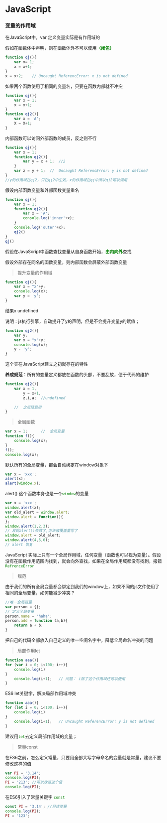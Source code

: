 # JavaScript

### 变量的作用域



在JavaScript中，var 定义变量实际是有作用域的

假如在函数体中声明，则在函数体外不可以使用<font color = green>**（闭包）**</font>

```js
function qj(){
    var x= 1;
    x = x+1;
}
x = x+2;	// Uncaught ReferencError: x is not defined
```

如果两个函数使用了相同的变量名，只要在函数内部就不冲突

```js
function qj(){
    var x = 1;
    x = x+1;
}
function qj2(){
	var x = 'A';
	X = X+1;
}
```

内部函数可以访问外部函数的成员，反之则不行

```js
function qj(){
    var x = 1;
    function qj2(){
        var y = x + 1;	//2
    }
    var z = y + 1;	//	Uncaught ReferencError: y is not defined
}
//y的作用域在qj2，只在qj2中生效，x的作用域在qj中所以qj2可以调用
```

假设内部函数变量和外部函数变量重名

```js
function qj(){
    var x = 1;
    function qj2(){
        var x = 'A';
        console.log('inner'+x);
    }
    console.log('outer'+x);
    qj2()
}
qj()
```

假设在JavaScript中函数查找变量从自身函数开始，<font color = green>**由内向外**</font>查找

假设外部存在同名的函数变量，则内部函数会屏蔽外部函数变量

>  提升变量的作用域

```js
function qj(){
    var x = "x"+y;
    console.log(x);
    var y = 'y';
}
```

结果x undefined

说明：js执行引擎，自动提升了y的声明，但是不会提升变量y的赋值；

```js
function qj2(){
    var y;
    var x = "x"+y;
    console.log(x);
    y - 'y';
}
```

这个实在JavaScript建立之初就存在的特性

**养成规范**：所有的变量定义都放在函数的头部，不要乱放，便于代码的维护

```js
function qj2(){
    var x = 1,
        y = x+1,
        z,i,a;	//undefined
    
    //	之后随意用
}
```

> 全局函数

```js
var x = 1;		//	全局变量
function f(){
    console.log(x);
}
f();
console.log(x);
```

默认所有的全局变量，都会自动绑定在window对象下

```js
var x = 'xxx';
alert(x);
alert(window.x);
```

alert() 这个函数本身也是一个<font color = green>`window`</font>的变量

```js
var x = 'xxx';
window.alert(x);
var old_alert = window.alert;
window.alert = function(){
};
window.alert(1,2,3);
// 发现alert()失效了,方法被覆盖重写了
window.alert = old_alert;
window.alert(4,5,6);
// alert 恢复

```

JavaScript 实际上只有一个全局作用域，任何变量（函数也可以视为变量）。假设没有在函数作用范围内找到，就会向外查找，如果在全局作用域都没有找到，报错<font color = green>`RefrenceError`</font>

> 规范

由于我们的所有全局变量都会绑定到我们的window上，如果不同的js文件使用了相同的全局变量，如何能减少冲突 ?

```js
//唯一全局变量
var person = {};
// 定义全局变量
person.name = 'haha';
person.add = function (a,b){
	return a + b;
}
```

把自己的代码全部放入自己定义的唯一空间名字中，降低全局命名冲突的问题



> 局部作用let

```js
function aaa(){
for (var i = 0; i<100; i++){
    console.log(i)
}
	console.log(i+1);	// 问题： i除了这个作用域还可以使用
}
```

ES6 let关键字，解决局部作用域冲突

```js
function aaa(){
for (let i = 0; i<100; i++){
    console.log(i)
}
	console.log(i+1);	// Uncaught ReferencError: y is not defined
}
```

建议用<font color = green>`let`</font>去定义局部作用域的变量；

> 常量const

在ES6之前，怎么定义常量，只要用全部大写字母命名的变量就是常量，建议不要修改这样的值

```js
var PI = '3.14';
console.log(PI);
PI = '213';	//可以改变这个值
console.log(PI);
```

在ES6引入了常量关键字 <font color = green>`const`</font>

```js
const PI = '3.14'; //只读变量
console.log(PI);
PI = '123';
```

